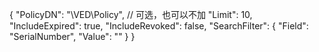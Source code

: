 {
  "PolicyDN": "\\VED\\Policy",   // 可选，也可以不加
  "Limit": 10,
  "IncludeExpired": true,
  "IncludeRevoked": false,
  "SearchFilter": {
    "Field": "SerialNumber",
    "Value": ""
  }
}
